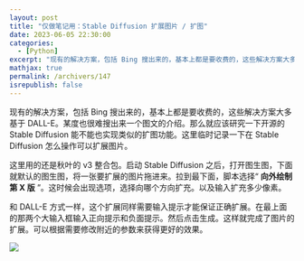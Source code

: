 ```yaml
---
layout: post
title: "仅做笔记用：Stable Diffusion 扩展图片 / 扩图"
date: 2023-06-05 22:30:00
categories: 
  - [Python]
excerpt: "现有的解决方案，包括 Bing 搜出来的，基本上都是要收费的，这些解决方案大多基于 DALL-E。某度也很难搜出来一个图文的介绍。那么就应该研究一下开源的 Stable Diffusion 能不能也实现类似的扩图功能。这里临时记录一下在 Stable Diffusion 怎么操作可以扩展图片。"
mathjax: true
permalink: /archivers/147
isrepublish: false
---
```


现有的解决方案，包括 Bing 搜出来的，基本上都是要收费的，这些解决方案大多基于 DALL-E。某度也很难搜出来一个图文的介绍。那么就应该研究一下开源的 Stable Diffusion 能不能也实现类似的扩图功能。这里临时记录一下在 Stable Diffusion 怎么操作可以扩展图片。

这里用的还是秋叶的 v3 整合包。启动 Stable Diffusion 之后，打开图生图，下面就默认的图生图，将一张要扩展的图片拖进来。拉到最下面，脚本选择“ **向外绘制第 X 版** ”。这时候会出现选项，选择向哪个方向扩充。以及输入扩充多少像素。

和 DALL-E 方式一样，这个扩展同样需要输入提示才能保证正确扩展。在最上面的那两个大输入框输入正向提示和负面提示。然后点击生成。这样就完成了图片的扩展。可以根据需要修改附近的参数来获得更好的效果。

![](https://images.weserv.nl/?url=https://img-blog.csdnimg.cn/89f556ef29564c159b675ac5642328c3.png)